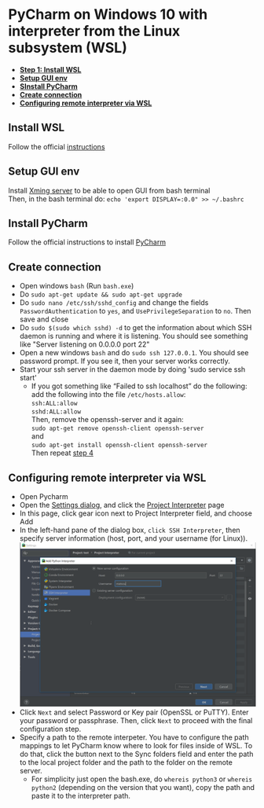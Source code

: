 # PyCharm on Windows 10 with interpreter from the Linux subsystem (WSL)

* **[Step 1: Install WSL](#step-1:-isnstall-wsl)**
* **[Setup GUI env](#setup-gui-env)**
* **[SInstall PyCharm](#install-pycharm)**
* **[Create connection](#create-connection)**
* **[Configuring remote interpreter via WSL](#configuring-remote-interpreter-via-wsl)**


## Install WSL
Follow the official [instructions](https://docs.microsoft.com/en-us/windows/wsl/install-win10)

## Setup GUI env
Install [Xming server](https://sourceforge.net/projects/xming/) to be able to open GUI from bash terminal\
Then, in the bash terminal do: `echo 'export DISPLAY=:0.0" >> ~/.bashrc`

## Install PyCharm
Follow the official instructions to install [PyCharm](https://www.jetbrains.com/pycharm/download/#section=windows)

## Create connection
* Open windows `bash` (Run `bash.exe`)
* Do `sudo apt-get update && sudo apt-get upgrade`
* Do `sudo nano /etc/ssh/sshd_config` and change the fields `PasswordAuthentication` to `yes`, and `UsePrivilegeSeparation` to `no`. 
Then save and close
* Do `sudo $(sudo which sshd) -d` to get the information about which SSH daemon is running and where it is listening. 
You should see something like "Server listening on 0.0.0.0 port 22"
* Open a new  windows `bash` and do `sudo ssh 127.0.0.1`. 
You should see password prompt. If you see it, then your server works correctly.
* Start your ssh server in the daemon mode by doing 'sudo service ssh start'
  * If you got something like “Failed to ssh localhost” do the following:\
  add the following into the file `/etc/hosts.allow`:\
  `ssh:ALL:allow`\
  `sshd:ALL:allow`\
  Then,  remove the openssh-server and it again:\
  `sudo apt-get remove openssh-client openssh-server`\
  and\
  `sudo apt-get install openssh-client openssh-server`\
  Then repeat [step 4](#step4)
  
  
## Configuring remote interpreter via WSL
* Open Pycharm
* Open the [Settings dialog](https://www.jetbrains.com/help/pycharm/configuring-project-and-ide-settings.html), 
and click the [Project Interpreter](https://www.jetbrains.com/help/pycharm/project-interpreter.html) page
* In this page, click gear icon next to Project Interpreter field, and choose Add
* In the left-hand pane of the dialog box, `click SSH Interpreter`, then specify server information 
(host, port, and your username (for Linux)).
![Like This](/images/pycharm_SSH_example.png?raw=true)
* Click `Next` and select Password or Key pair (OpenSSL or PuTTY). Enter your password or passphrase. Then, click `Next` to proceed with the final configuration step.
* Specify a path to the remote interpeter. 
You have to configure the path mappings to let PyCharm know where to look for files inside of WSL. 
To do that, click the button next to the Sync folders field and enter the path to the local project folder and the path to the folder on the remote server.
  * For simplicity just open the bash.exe, do `whereis python3` or `whereis python2` (depending on the version that you want), 
  copy the path and paste it to the interpreter path.

